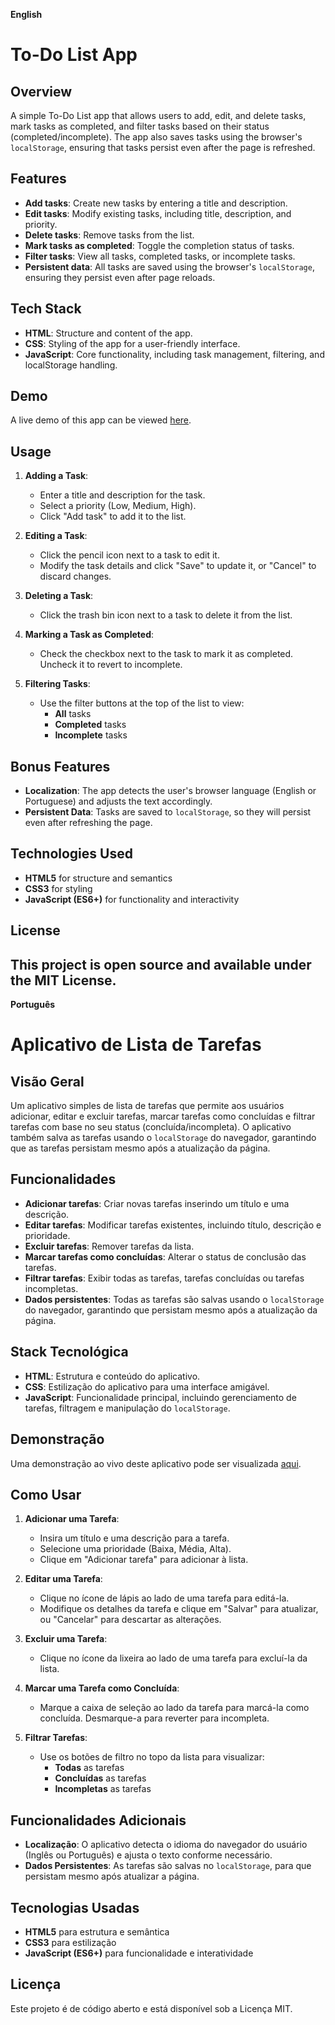 **English**

# To-Do List App

## Overview
A simple To-Do List app that allows users to add, edit, and delete tasks, mark tasks as completed, and filter tasks based on their status (completed/incomplete). The app also saves tasks using the browser's `localStorage`, ensuring that tasks persist even after the page is refreshed.

## Features
- **Add tasks**: Create new tasks by entering a title and description.
- **Edit tasks**: Modify existing tasks, including title, description, and priority.
- **Delete tasks**: Remove tasks from the list.
- **Mark tasks as completed**: Toggle the completion status of tasks.
- **Filter tasks**: View all tasks, completed tasks, or incomplete tasks.
- **Persistent data**: All tasks are saved using the browser's `localStorage`, ensuring they persist even after page reloads.

## Tech Stack
- **HTML**: Structure and content of the app.
- **CSS**: Styling of the app for a user-friendly interface.
- **JavaScript**: Core functionality, including task management, filtering, and localStorage handling.

## Demo
A live demo of this app can be viewed [here](#).

## Usage
1. **Adding a Task**:
   - Enter a title and description for the task.
   - Select a priority (Low, Medium, High).
   - Click "Add task" to add it to the list.

2. **Editing a Task**:
   - Click the pencil icon next to a task to edit it.
   - Modify the task details and click "Save" to update it, or "Cancel" to discard changes.

3. **Deleting a Task**:
   - Click the trash bin icon next to a task to delete it from the list.

4. **Marking a Task as Completed**:
   - Check the checkbox next to the task to mark it as completed. Uncheck it to revert to incomplete.

5. **Filtering Tasks**:
   - Use the filter buttons at the top of the list to view:
     - **All** tasks
     - **Completed** tasks
     - **Incomplete** tasks

## Bonus Features
- **Localization**: The app detects the user's browser language (English or Portuguese) and adjusts the text accordingly.
- **Persistent Data**: Tasks are saved to `localStorage`, so they will persist even after refreshing the page.

## Technologies Used
- **HTML5** for structure and semantics
- **CSS3** for styling
- **JavaScript (ES6+)** for functionality and interactivity

## License
This project is open source and available under the MIT License.
---
**Português**


# Aplicativo de Lista de Tarefas

## Visão Geral
Um aplicativo simples de lista de tarefas que permite aos usuários adicionar, editar e excluir tarefas, marcar tarefas como concluídas e filtrar tarefas com base no seu status (concluída/incompleta). O aplicativo também salva as tarefas usando o `localStorage` do navegador, garantindo que as tarefas persistam mesmo após a atualização da página.

## Funcionalidades
- **Adicionar tarefas**: Criar novas tarefas inserindo um título e uma descrição.
- **Editar tarefas**: Modificar tarefas existentes, incluindo título, descrição e prioridade.
- **Excluir tarefas**: Remover tarefas da lista.
- **Marcar tarefas como concluídas**: Alterar o status de conclusão das tarefas.
- **Filtrar tarefas**: Exibir todas as tarefas, tarefas concluídas ou tarefas incompletas.
- **Dados persistentes**: Todas as tarefas são salvas usando o `localStorage` do navegador, garantindo que persistam mesmo após a atualização da página.

## Stack Tecnológica
- **HTML**: Estrutura e conteúdo do aplicativo.
- **CSS**: Estilização do aplicativo para uma interface amigável.
- **JavaScript**: Funcionalidade principal, incluindo gerenciamento de tarefas, filtragem e manipulação do `localStorage`.

## Demonstração
Uma demonstração ao vivo deste aplicativo pode ser visualizada [aqui](#).

## Como Usar
1. **Adicionar uma Tarefa**:
   - Insira um título e uma descrição para a tarefa.
   - Selecione uma prioridade (Baixa, Média, Alta).
   - Clique em "Adicionar tarefa" para adicionar à lista.

2. **Editar uma Tarefa**:
   - Clique no ícone de lápis ao lado de uma tarefa para editá-la.
   - Modifique os detalhes da tarefa e clique em "Salvar" para atualizar, ou "Cancelar" para descartar as alterações.

3. **Excluir uma Tarefa**:
   - Clique no ícone da lixeira ao lado de uma tarefa para excluí-la da lista.

4. **Marcar uma Tarefa como Concluída**:
   - Marque a caixa de seleção ao lado da tarefa para marcá-la como concluída. Desmarque-a para reverter para incompleta.

5. **Filtrar Tarefas**:
   - Use os botões de filtro no topo da lista para visualizar:
     - **Todas** as tarefas
     - **Concluídas** as tarefas
     - **Incompletas** as tarefas

## Funcionalidades Adicionais
- **Localização**: O aplicativo detecta o idioma do navegador do usuário (Inglês ou Português) e ajusta o texto conforme necessário.
- **Dados Persistentes**: As tarefas são salvas no `localStorage`, para que persistam mesmo após atualizar a página.

## Tecnologias Usadas
- **HTML5** para estrutura e semântica
- **CSS3** para estilização
- **JavaScript (ES6+)** para funcionalidade e interatividade

## Licença
Este projeto é de código aberto e está disponível sob a Licença MIT.